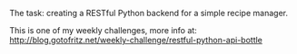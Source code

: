 The task: creating a RESTful Python backend for a simple recipe manager.

This is one of my weekly challenges, more info at: http://blog.gotofritz.net/weekly-challenge/restful-python-api-bottle


